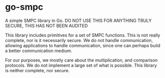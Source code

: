 go-smpc
=======
A simple SMPC library in Go.
DO NOT USE THIS FOR ANYTHING TRULY SECURE, THIS HAS NOT BEEN AUDITED

This library includes primitives for a set of SMPC functions. This is not really complete, nor
is it necessarily secure. We do not handle communication, allowing applications to handle communication,
since one can perhaps build a better communication medium.

For our purposes, we mostly care about the multiplication, and comparison protocols. We do not implement 
a large set of what is possible. This library is neither complete, nor secure.
